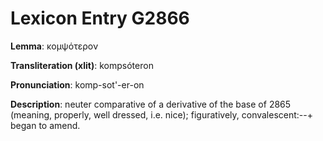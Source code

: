 # Lexicon Entry G2866

**Lemma**: κομψότερον

**Transliteration (xlit)**: kompsóteron

**Pronunciation**: komp-sot'-er-on

**Description**:
neuter comparative of a derivative of the base of 2865 (meaning, properly, well dressed, i.e. nice); figuratively, convalescent:--+ began to amend.
